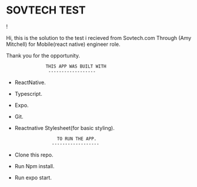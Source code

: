 # SOVTECH TEST

!

Hi, this is the solution to the test i recieved from Sovtech.com Through (Amy Mitchell) for Mobile(react native) engineer role.

Thank you for the opportunity. 


                   THIS APP WAS BUILT WITH
                    ------------------
* ReactNative.
* Typescript.
* Expo.
* Git.
* Reactnative Stylesheet(for  basic styling).

                      TO RUN THE APP.
                    ------------------

* Clone this repo.
* Run Npm install.
* Run expo start. 


